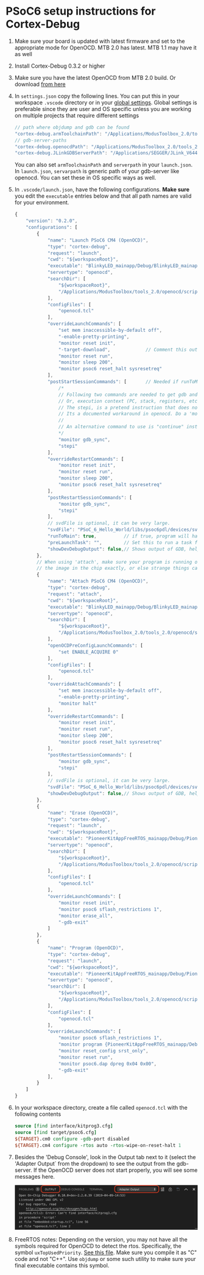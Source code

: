 # PSoC6 setup instructions for Cortex-Debug

1. Make sure your board is updated with latest firmware and set to the appropriate mode for OpenOCD. MTB 2.0 has latest. MTB 1.1 may have it as well
2. Install Cortex-Debug 0.3.2 or higher
3. Make sure you have the latest OpenOCD from MTB 2.0 build. Or download [from here](https://drive.google.com/open?id=1fxMy1w-5lRPW1otD7BurX3ukoxdtVCB_)
4. In `settings.json` copy the following lines. You can put this in your workspace `.vscode` directory or in your [global settings](https://code.visualstudio.com/docs/getstarted/settings#_settings-file-locations). Global settings is preferable since they are user and OS specific unless you are working on multiple projects that require different settings

    ```javascript
    // path where objdump and gdb can be found
    "cortex-debug.armToolchainPath": "/Applications/ModusToolbox_2.0/tools_2.0/gcc-7.2.1/bin/",
    // gdb-server-paths
    "cortex-debug.openocdPath": "/Applications/ModusToolbox_2.0/tools_2.0/openocd/bin/openocd",
    "cortex-debug.JLinkGDBServerPath": "/Applications/SEGGER/JLink_V644a/JLinkGDBServerCLExe",
    ```

    You can also set `armToolchainPath` and `serverpath` in your `launch.json`. In `launch.json`, `servarpath` is generic path of your gdb-server like openocd. You can set these in OS specific ways as well.

5. In `.vscode/launch.json`, have the following configurations. __Make sure__ you edit the `executable` entries below and that all path names are valid for your environment.

    ```javascript
    {
        "version": "0.2.0",
        "configurations": [
            {
                "name": "Launch PSoC6 CM4 (OpenOCD)",
                "type": "cortex-debug",
                "request": "launch",
                "cwd": "${workspaceRoot}",
                "executable": "BlinkyLED_mainapp/Debug/BlinkyLED_mainapp_final.elf",
                "servertype": "openocd",
                "searchDir": [
                    "${workspaceRoot}",
                    "/Applications/ModusToolbox/tools_2.0/openocd/scripts/"
                ],
                "configFiles": [
                    "openocd.tcl"
                ],
                "overrideLaunchCommands": [
                    "set mem inaccessible-by-default off",
                    "-enable-pretty-printing",
                    "monitor reset init",
                    "-target-download",             // Comment this out if you don't want to reload program
                    "monitor reset run",
                    "monitor sleep 200",
                    "monitor psoc6 reset_halt sysresetreq"
                ],
                "postStartSessionCommands": [       // Needed if runToMain is false
                    /*
                    // Following two commands are needed to get gdb and openocd and HW all in sync.
                    // Or, execution context (PC, stack, registers, etc.) look like they are from before reset.
                    // The stepi, is a pretend instruction that does not actually do a stepi, but MUST be done
                    // Its a documented workaround in openocd. Do a 'monitor help' to see more info
                    //
                    // An alternative command to use is "continue" instead of the following two
                    */
                    "monitor gdb_sync",
                    "stepi"
                ],
                "overrideRestartCommands": [
                    "monitor reset init",
                    "monitor reset run",
                    "monitor sleep 200",
                    "monitor psoc6 reset_halt sysresetreq"
                ],
                "postRestartSessionCommands": [
                    "monitor gdb_sync",
                    "stepi"
                ],
                // svdFile is optional, it can be very large.
                "svdFile": "PSoC_6_Hello_World/libs/psoc6pdl/devices/svd/psoc6_01.svd",
                "runToMain": true,          // if true, program will halt at main. Not used for a restart
                "preLaunchTask": "",        // Set this to run a task from tasks.json before starting a debug session
                "showDevDebugOutput": false,// Shows output of GDB, helpful when something is not working right
            },
            // When using 'attach', make sure your program is running on the board and that your executable matches
            // the image in the chip exactly, or else strange things can happen with breakpoint, variables, etc.
            {
                "name": "Attach PSoC6 CM4 (OpenOCD)",
                "type": "cortex-debug",
                "request": "attach",
                "cwd": "${workspaceRoot}",
                "executable": "BlinkyLED_mainapp/Debug/BlinkyLED_mainapp_final.elf",
                "servertype": "openocd",
                "searchDir": [
                    "${workspaceRoot}",
                    "/Applications/ModusToolbox_2.0/tools_2.0/openocd/scripts/"
                ],
                "openOCDPreConfigLaunchCommands": [
                    "set ENABLE_ACQUIRE 0"
                ],
                "configFiles": [
                    "openocd.tcl"
                ],
                "overrideAttachCommands": [
                    "set mem inaccessible-by-default off",
                    "-enable-pretty-printing",
                    "monitor halt"
                ],
                "overrideRestartCommands": [
                    "monitor reset init",
                    "monitor reset run",
                    "monitor sleep 200",
                    "monitor psoc6 reset_halt sysresetreq"
                ],
                "postRestartSessionCommands": [
                    "monitor gdb_sync",
                    "stepi"
                ],
                // svdFile is optional, it can be very large.
                "svdFile": "PSoC_6_Hello_World/libs/psoc6pdl/devices/svd/psoc6_01.svd",
                "showDevDebugOutput": false,// Shows output of GDB, helpful when something is not working right
            },
            {
                "name": "Erase (OpenOCD)",
                "type": "cortex-debug",
                "request": "launch",
                "cwd": "${workspaceRoot}",
                "executable": "PioneerKitAppFreeRTOS_mainapp/Debug/PioneerKitAppFreeRTOS_mainapp_final.elf",
                "servertype": "openocd",
                "searchDir": [
                    "${workspaceRoot}",
                    "/Applications/ModusToolbox/tools_2.0/openocd/scripts/"
                ],
                "configFiles": [
                    "openocd.tcl"
                ],
                "overrideLaunchCommands": [
                    "monitor reset init",
                    "monitor psoc6 sflash_restrictions 1",
                    "monitor erase_all",
                    "-gdb-exit"
                ]
            },
            {
                "name": "Program (OpenOCD)",
                "type": "cortex-debug",
                "request": "launch",
                "cwd": "${workspaceRoot}",
                "executable": "PioneerKitAppFreeRTOS_mainapp/Debug/PioneerKitAppFreeRTOS_mainapp_final.elf",
                "servertype": "openocd",
                "searchDir": [
                    "${workspaceRoot}",
                    "/Applications/ModusToolbox/tools_2.0/openocd/scripts/"
                ],
                "configFiles": [
                    "openocd.tcl"
                ],
                "overrideLaunchCommands": [
                    "monitor psoc6 sflash_restrictions 1",
                    "monitor program {PioneerKitAppFreeRTOS_mainapp/Debug/PioneerKitAppFreeRTOS_mainapp_final.elf}",
                    "monitor reset_config srst_only",
                    "monitor reset run",
                    "monitor psoc6.dap dpreg 0x04 0x00",
                    "-gdb-exit"
                ],
            }
        ]
    }
    ```

6. In your workspace directory, create a file called `openocd.tcl` with the following contents

    ```tcl
    source [find interface/kitprog3.cfg]
    source [find target/psoc6.cfg]
    ${TARGET}.cm0 configure -gdb-port disabled
    ${TARGET}.cm4 configure -rtos auto -rtos-wipe-on-reset-halt 1
    ```

7. Besides the 'Debug Console', look in the Output tab next to it (select the 'Adapter Output` from the dropdown) to see the output from the gdb-server. If the OpenOCD server does not start properly, you will see some messages here.

    ![Example error](./images/openocd-error.jpg)

8. FreeRTOS notes: Depending on the version, you may not have all the symbols required for OpenOCD to detect the rtos. Specifically, the symbol `uxTopUsedPriority`. [See this file](https://github.com/gnu-mcu-eclipse/openocd/blob/20b0eca0490fbc4f38f69eed8542cb082b354b03/contrib/rtos-helpers/FreeRTOS-openocd.c#L20). Make sure you compile it as "C" code and not "C++". Use `objdump` or some such utility to make sure your final executable contains this symbol.
